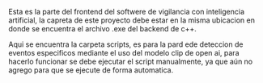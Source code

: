 Esta es la parte del frontend del softwere de vigilancia con inteligencia artificial,
la capreta de este proyecto debe estar en la misma ubicacion en donde se encuentra el archivo .exe del backend de c++.

Aqui se encuentra la carpeta scripts, es para la pard ede deteccion de eventos especificos mediante el uso del modelo clip de open ai, para hacerlo funcionar se debe ejecutar el script manualmente, ya que aún no agrego para que se ejecute de forma automatica.  
